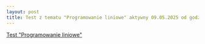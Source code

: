 ```yaml
---
layout: post
title: Test z tematu "Programowanie liniowe" aktywny 09.05.2025 od godz 13:15
---
```


[Test "Programowanie liniowe"](https://www.testportal.pl/test.html?t=DdKCw3gLwzwV)


